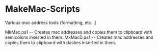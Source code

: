 # MakeMac-Scripts
Various mac address tools (formatting, etc...)

MkMac.ps1   --  Creates mac addresses and copies them to clipboard with semicolons inserted in them.
MkMacD.ps1  --  Creates mac addresses and copies them to clipboard with dashes inserted in them.
